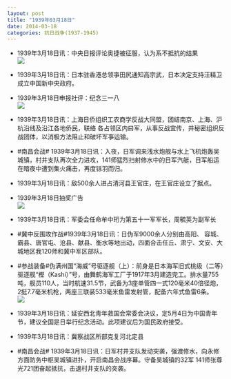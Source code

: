 ```yaml
---
layout: post
title: "1939年03月18日"
date: 2014-03-18
categories: 抗日战争(1937-1945)
---
```


<meta name="referrer" content="no-referrer" />

- 1939年3月18日讯：中央日报评论奥捷被征服，认为系不抵抗的结果 <br/><img src="https://ww4.sinaimg.cn/large/aca367d8jw1eek95bxgqyj209c05zaay.jpg" />

- 1939年3月18日讯：日本驻香港总领亊田尻通知高宗武，日本决定支持汪精卫成立中国新中央政府。 

- 1939年3月18日申报社评：纪念三一八 <br/><img src="https://ww2.sinaimg.cn/large/aca367d8jw1eek5z1keqmj20ma0xek96.jpg" />

- 1939年3月18日讯：上海日侨组织工农商学反战大同盟，团结南京、上海、沪杭沿线及沿江各地侨民，联络 各占领区内曰军，从事反战宜传，并秘密组织反战团体，以消极方法阻止和破坏军亊运输。 

- #南昌会战# 1939年3月18日讯：入夜，日军调来浅水炮舰与水上飞机炮轰吴城镇，村井支队再次全力进攻，141师猛烈扫射修水中的日军汽艇，日军船运在暗夜中遭到集火痛击，再度铩羽而归。 

- 1939年3月18日讯：敌500余人进占清河县王官庄，在王官庄设立了据点。 

- 1939年3月18日抽奖广告 <br/><img src="https://ww1.sinaimg.cn/large/aca367d8jw1eejttfrxq8j20890h10uy.jpg" />

- 1939年3月18日讯：军委会任命牟中珩为第五十一军军长，周毓英为副军长 

- #冀中反围攻作战#1939年3月18日讯：日伪军9000余人分别由高阳、 容城、 霸县、唐官屯、沧县、献县、衡水等地出动，四面合击任丘、肃宁、文安、大城地区我120师和冀中军区部队。 

- #参战装备#伪满州国“海威”号驱逐舰（上）：前身是日本海军旧式桃级（二等）驱逐舰“樫（Kashi）”号，由舞鹤海军工厂于1917年3月建造完工。排水量755吨，舰员110人，当时航速31.5节，武备为3座单管四一式120毫米40倍径炮，2挺7.7毫米机枪，两座三联装533毫米鱼雷发射管，配备六年式鱼雷6条。 <br/><img src="https://ww4.sinaimg.cn/large/aca367d8gw1eejpjjgfekj20b4047q30.jpg" />

- 1939年3月18日讯：延安西北靑年救国会常委会决议，定5月4日为中国青年节，建议全国是日举行纪念活动。此项建议后为国民政府接受。 

- 1939年3月18日讯：冀察战区所部克复河北定县 

- #南昌会战# 1939年3月18日讯：日军村井支队发动突袭，强渡修水，向永修方面防务中枢吴城镇进扑，开启南昌会战序幕。守备吴城镇的32军 141师张尊光721团奋起抵抗，击退村井支队的突袭。 

